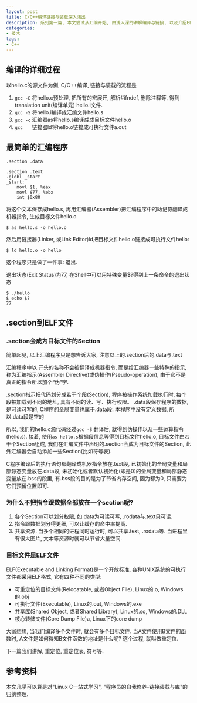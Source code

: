 ```yaml
---
layout: post
title: C/C++编译链接与装载深入浅出
description: 系列第一篇, 本文尝试从汇编开始, 由浅入深的讲解编译与链接, 以及介绍ELF标准格式以及目标文件.
categories:
- 技术
tags:
- C++
---
```


## 编译的详细过程
以hello.c的源文件为例, C/C++编译, 链接与装载的流程是

1. ```gcc -E``` 将hello.c预处理, 把所有的宏展开, 解析#ifndef, 删除注释等, 得到translation unit(编译单元) hello.i文件.
2. ```gcc -S``` 将hello.i编译成汇编文件hello.s
3. ```gcc -c``` 汇编器as将hello.s编译成成目标文件hello.o
4. ```gcc   ``` 链接器ld将hello.o链接成可执行文件a.out

## 最简单的汇编程序

```
.section .data

.section .text
.globl _start
_start:
    movl $1, %eax
    movl $77, %ebx
    int $0x80
```

将这个文本保存成hello.s, 再用汇编器(Assembler)把汇编程序中的助记符翻译成机器指令, 生成目标文件hello.o

```
$ as hello.s -o hello.o
``` 

然后用链接器(Linker, 或Link Editor)ld把目标文件hello.o链接成可执行文件hello:

```
$ ld hello.o -o hello 
```

这个程序只是做了一件事: 退出.

退出状态(Exit Status)为77, 在Shell中可以用特殊变量$?得到上一条命令的退出状态

```
$ ./hello
$ echo $?
77
```

## .section到ELF文件

### .section会成为目标文件的Section
简单起见, 以上汇编程序只是想告诉大家, 注意以上的.section后的.data与.text

汇编程序中以.开头的名称不会被翻译成机器指令, 而是给汇编器一些特殊的指示, 称为汇编指示(Assembler Directive)或伪操作(Pseudo-operation), 由于它不是真正的指令所以加个“伪”字.

.section指示把代码划分成若干个段(Section), 程序被操作系统加载执行时, 每个段被加载到不同的地址, 具有不同的读、写、执行权限。
.data段保存程序的数据, 是可读可写的, C程序的全局变量也属于.data段. 本程序中没有定义数据, 所以.data段是空的

所以, 我们的hello.c源代码经过```gcc -S``` 翻译后, 就得到伪操作以及一些运算指令(hello.s).
接着, 使用```as hello.s```根据段信息等得到目标文件hello.o, 目标文件由若干个Section组成, 我们在汇编文件中声明的.section会成为目标文件的Section, 此外汇编器会自动添加一些Section(比如符号表).

C程序编译后的执行语句都翻译成机器指令放在.text段, 已初始化的全局变量和局部静态变量放在.data段, 未初始化或者默认初始化(即是0)的全局变量和局部静态变量放在.bss的段里, 有.bss段的目的是为了节省内存空间, 因为都为0, 只需要为它们预留位置即可.

### 为什么不把指令跟数据全部放在一个section呢?

1. 各个Section可以划分权限, 如.data为可读可写, .rodata与.text只可读.
2. 指令跟数据划分得更细, 可以让缓存的命中率提高.
3. 共享资源. 当多个相同的进程同时运行时, 可以共享.text, .rodata等. 当进程里有很大图片, 文本等资源时就可以节省大量空间.

### 目标文件是ELF文件
ELF(Executable and Linking Format)是一个开放标准, 各种UNIX系统的可执行文件都采用ELF格式, 它有四种不同的类型:

* 可重定位的目标文件(Relocatable, 或者Object File), Linux的.o, Windows的.obj
* 可执行文件(Executable), Linux的.out, Windows的.exe
* 共享库(Shared Object, 或者Shared Library), Linux的.so, Windows的.DLL
* 核心转储文件(Core Dump File)a, Linux下的core dump

大家想想, 当我们编译多个文件时, 就会有多个目标文件. 
当A文件使用B文件的函数时, A文件是如何得知B文件函数的地址是什么呢?
这个过程, 就叫做重定位.

下一篇我们讲解, 重定位, 重定位表, 符号等.


## 参考资料
本文几乎可以算是对"Linux C一站式学习", "程序员的自我修养-链接装载与库"的归纳整理.
